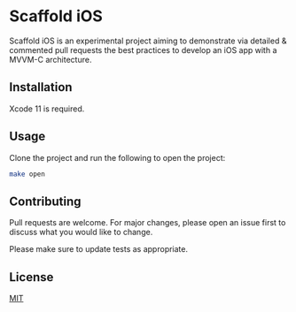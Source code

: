 # Scaffold iOS

Scaffold iOS is an experimental project aiming to demonstrate via detailed & commented pull requests the best practices to develop an iOS app with a MVVM-C architecture.

## Installation

Xcode 11 is required.

## Usage

Clone the project and run the following to open the project:

```bash
make open
```

## Contributing

Pull requests are welcome. For major changes, please open an issue first to discuss what you would like to change.

Please make sure to update tests as appropriate.

## License

[MIT](https://choosealicense.com/licenses/mit/)
